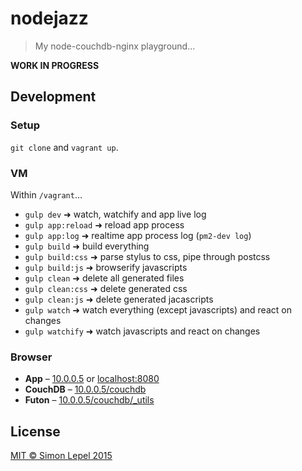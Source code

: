 nodejazz
========

  > My node-couchdb-nginx playground…

**WORK IN PROGRESS**


## Development


### Setup

`git clone` and `vagrant up`.


### VM

Within `/vagrant`…

  - `gulp dev` ➜ watch, watchify and app live log
  - `gulp app:reload` ➜ reload app process
  - `gulp app:log` ➜ realtime app process log (`pm2-dev log`)
  - `gulp build` ➜ build everything
  - `gulp build:css` ➜ parse stylus to css, pipe through postcss
  - `gulp build:js` ➜ browserify javascripts
  - `gulp clean` ➜ delete all generated files
  - `gulp clean:css` ➜ delete generated css
  - `gulp clean:js` ➜ delete generated jacascripts
  - `gulp watch` ➜ watch everything (except javascripts) and react on changes
  - `gulp watchify` ➜ watch javascripts and react on changes


### Browser

  - **App** – [10.0.0.5](http://10.0.0.5/) or [localhost:8080](http://localhost:8080/)
  - **CouchDB** – [10.0.0.5/couchdb](http://10.0.0.5/couchdb)
  - **Futon** – [10.0.0.5/couchdb/_utils](http://10.0.0.5/couchdb/_utils)


## License

[MIT &copy; Simon Lepel 2015](http://simbo.mit-license.org/)
